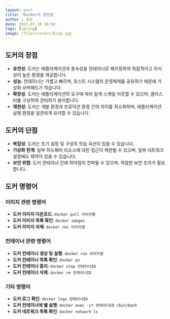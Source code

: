 ```yaml
---
layout: post
title: 'Docker의 장단점'
author : 효준
date: 2023-07-10 10:50
tags: [spring]
image: /files/covers/blog.jpg
---
```


## 도커의 장점

- **유연성**: 도커는 애플리케이션과 종속성을 컨테이너로 패키징하여 독립적이고 이식성이 높은 환경을 제공합니다.
- **성능**: 컨테이너는 가볍고 빠르며, 호스트 시스템의 운영체제를 공유하기 때문에 가상화 오버헤드가 적습니다.
- **확장성**: 도커는 애플리케이션의 요구에 따라 쉽게 스케일 아웃할 수 있으며, 클러스터를 구성하여 관리하기 용이합니다.
- **재현성**: 도커는 개발 환경과 프로덕션 환경 간의 차이를 최소화하며, 애플리케이션 실행 환경을 일관되게 유지할 수 있습니다.

## 도커의 단점

- **복잡성**: 도커는 초기 설정 및 구성의 학습 곡선이 있을 수 있습니다.
- **가상화 한계**: 일부 하드웨어 리소스에 대한 접근이 제한될 수 있으며, 일부 네트워크 설정에도 제약이 있을 수 있습니다.
- **보안 위험**: 도커 컨테이너 간에 취약점이 전파될 수 있으며, 적절한 보안 조치가 필요합니다.

## 도커 명령어

### 이미지 관련 명령어
- **도커 이미지 다운로드**: `docker pull 이미지명`
- **도커 이미지 목록 확인**: `docker images`
- **도커 이미지 삭제**: `docker rmi 이미지명`

### 컨테이너 관련 명령어
- **도커 컨테이너 생성 및 실행**: `docker run 이미지명`
- **도커 컨테이너 목록 확인**: `docker ps`
- **도커 컨테이너 중지**: `docker stop 컨테이너ID`
- **도커 컨테이너 삭제**: `docker rm 컨테이너ID`

### 기타 명령어
- **도커 로그 확인**: `docker logs 컨테이너ID`
- **도커 컨테이너에 쉘 실행**: `docker exec -it 컨테이너ID /bin/bash`
- **도커 네트워크 목록 확인**: `docker network ls`